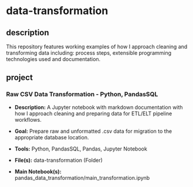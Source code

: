# data-transformation

## description

This repository features working examples of how I approach cleaning and transforming data including: process steps, extensible programming technologies used and documentation.

## project

### Raw CSV Data Transformation - Python, PandasSQL

- **Description:** A Jupyter notebook with markdown documentation with how I approach cleaning and preparing data for ETL/ELT pipeline workflows.

- **Goal:** Prepare raw and unformatted .csv data for migration to the appropriate database location.

- **Tools:** Python, PandasSQL, Pandas, Jupyter Notebook

- **File(s):** data-transformation (Folder)

- **Main Notebook(s):** pandas_data_transformation/main_transformation.ipynb
